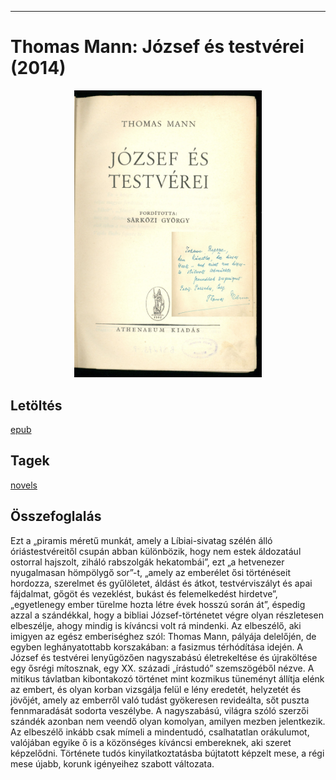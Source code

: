 <hr/>

# <a name="id_1491">Thomas Mann: József és testvérei (2014)</a>
<center><img src="https://github.com/BercziSandor/calibre_lib/raw/main/main/Thomas%20Mann/Jozsef%20es%20testverei%20%281491%29/cover.jpg" alt="cover" width="300"/></center>

## Letöltés
[epub](https://github.com/BercziSandor/calibre_lib/raw/main/main/Thomas%20Mann/Jozsef%20es%20testverei%20%281491%29/Jozsef%20es%20testverei%20-%20Thomas%20Mann.epub)

## Tagek
[novels](https://github.com/berczisandor/calibre_lib/blob/main/main/_tags/novels.md)

## Összefoglalás
<div>
<p>Ezt ​a „piramis méretű munkát, amely a Líbiai-sivatag szélén álló óriástestvéreitől csupán abban különbözik, hogy nem estek áldozatául ostorral hajszolt, ziháló rabszolgák hekatombái”, ezt „a hetvenezer nyugalmasan hömpölygő sor”-t, „amely az emberélet ősi történéseit hordozza, szerelmet és gyűlöletet, áldást és átkot, testvérviszályt és apai fájdalmat, gőgöt és vezeklést, bukást és felemelkedést hirdetve”, „egyetlenegy ember türelme hozta létre évek hosszú során át”, éspedig azzal a szándékkal, hogy a bibliai József-történetet végre olyan részletesen elbeszélje, ahogy mindig is kíváncsi volt rá mindenki. Az elbeszélő, aki imigyen az egész emberiséghez szól: Thomas Mann, pályája delelőjén, de egyben leghányatottabb korszakában: a fasizmus térhódítása idején. A József és testvérei lenyűgözően nagyszabású életrekeltése és újraköltése egy ősrégi mítosznak, egy XX. századi „írástudó” szemszögéből nézve. A mitikus távlatban kibontakozó történet mint kozmikus tüneményt állítja elénk az embert, és olyan korban vizsgálja felül e lény eredetét, helyzetét és jövőjét, amely az emberről való tudást gyökeresen revideálta, sőt puszta fennmaradását sodorta veszélybe. A nagyszabású, világra szóló szerzői szándék azonban nem veendő olyan komolyan, amilyen mezben jelentkezik. Az elbeszélő inkább csak mímeli a mindentudó, csalhatatlan orákulumot, valójában egyike ő is a közönséges kíváncsi embereknek, aki szeret képzelődni. Története tudós kinyilatkoztatásba bújtatott képzelt mese, a régi mese újabb, korunk igényeihez szabott változata.</p></div>


